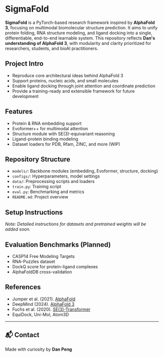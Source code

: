 # SigmaFold

**SigmaFold** is a PyTorch-based research framework inspired by **AlphaFold 3**, focusing on multimodal biomolecular structure prediction. It aims to unify protein folding, RNA structure modeling, and ligand docking into a single, differentiable, end-to-end learnable system. This repository reflects **Dan's understanding of AlphaFold 3**, with modularity and clarity prioritized for researchers, students, and bioAI practitioners.


## Project Intro

- Reproduce core architectural ideas behind AlphaFold 3
- Support proteins, nucleic acids, and small molecules
- Enable ligand docking through joint attention and coordinate prediction
- Provide a training-ready and extensible framework for future development


## Features

- Protein & RNA embedding support
- Evoformer++ for multimodal attention
- Structure module with SE(3)-equivariant reasoning
- Ligand-protein binding modeling
- Dataset loaders for PDB, Rfam, ZINC, and more (WIP)


## Repository Structure

- `models/`: Backbone modules (embedding, Evoformer, structure, docking)
- `configs/`: Hyperparameters, model settings
- `data/`: Preprocessing scripts and loaders
- `train.py`: Training script
- `eval.py`: Benchmarking and metrics
- `README.md`: Project overview


## Setup Instructions

*Note: Detailed instructions for datasets and pretrained weights will be added soon.*


## Evaluation Benchmarks (Planned)

- CASP14 Free Modeling Targets
- RNA-Puzzles dataset
- DockQ score for protein-ligand complexes
- AlphaFoldDB cross-validation


## References

- Jumper et al. (2021). [AlphaFold](https://www.nature.com/articles/s41586-021-03819-2)
- DeepMind (2024). [AlphaFold 3](https://www.deepmind.com/research/highlighted-research/alphafold)
- Fuchs et al. (2020). [SE(3)-Transformer](https://arxiv.org/abs/2006.10503)
- EquiDock, Uni-Mol, Atom3D

---

## 📬 Contact
Made with curiosity by **Dan Peng**  
